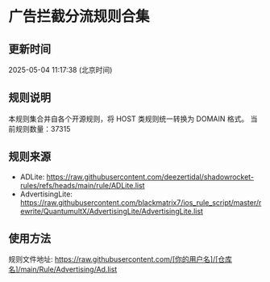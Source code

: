# 广告拦截分流规则合集

## 更新时间
2025-05-04 11:17:38 (北京时间)

## 规则说明
本规则集合并自各个开源规则，将 HOST 类规则统一转换为 DOMAIN 格式。
当前规则数量：37315

## 规则来源
- ADLite: https://raw.githubusercontent.com/deezertidal/shadowrocket-rules/refs/heads/main/rule/ADLite.list
- AdvertisingLite: https://raw.githubusercontent.com/blackmatrix7/ios_rule_script/master/rewrite/QuantumultX/AdvertisingLite/AdvertisingLite.list

## 使用方法
规则文件地址: https://raw.githubusercontent.com/[你的用户名]/[仓库名]/main/Rule/Advertising/Ad.list
